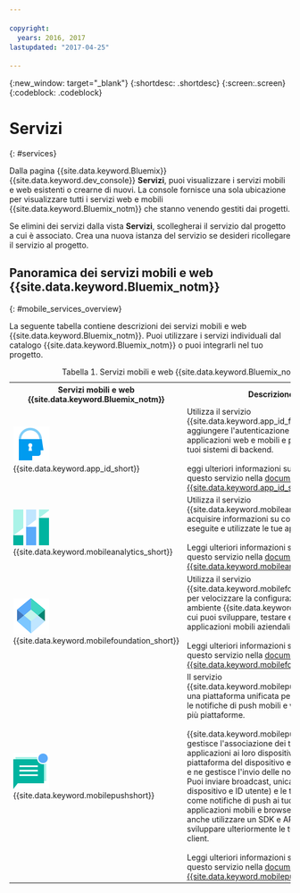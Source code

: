 ```yaml
---

copyright:
  years: 2016, 2017
lastupdated: "2017-04-25"

---
```

{:new_window: target="_blank"}
{:shortdesc: .shortdesc}
{:screen:.screen}
{:codeblock: .codeblock}

# Servizi
{: #services}

Dalla pagina {{site.data.keyword.Bluemix}} {{site.data.keyword.dev_console}} **Servizi**, puoi visualizzare i servizi mobili e web esistenti o crearne di nuovi. La console fornisce una sola ubicazione per visualizzare tutti i servizi web e mobili {{site.data.keyword.Bluemix_notm}} che stanno venendo gestiti dai progetti.  

Se elimini dei servizi dalla vista **Servizi**, scollegherai il servizio dal progetto a cui è associato. Crea una nuova istanza del servizio se desideri ricollegare il servizio al progetto.

## Panoramica dei servizi mobili e web {{site.data.keyword.Bluemix_notm}}
{: #mobile_services_overview}

La seguente tabella contiene descrizioni dei servizi mobili e web {{site.data.keyword.Bluemix_notm}}. Puoi utilizzare i servizi individuali dal catalogo {{site.data.keyword.Bluemix_notm}} o puoi integrarli nel tuo progetto.

<table summary="Questa tabella illustra i servizi web e mobili {{site.data.keyword.Bluemix_notm}} e fornisce i link alla documentazione del servizio">
<caption>Tabella 1. Servizi mobili e web {{site.data.keyword.Bluemix_notm}}</caption>
<th>Servizi mobili e web {{site.data.keyword.Bluemix_notm}}</th>
<th>Descrizione</th>
<tr>
<td> <img src="images/app_id_icon.png" alt="{{site.data.keyword.appid_short}} icon"><br/>{{site.data.keyword.app_id_short}}
</td>
<td valign="top">Utilizza il servizio {{site.data.keyword.app_id_full}} per aggiungere l'autenticazione alle tue applicazioni web e mobili e per proteggere i tuoi sistemi di backend.<br/><br/>
eggi ulteriori informazioni sull'utilizzo di questo servizio nella <a href="/docs/services/appid/index.html" alt="{{site.data.keyword.app_id_short}} documentation link">documentazione {{site.data.keyword.app_id_short}}</a>.
</td>
</tr>
<tr>
<td> <img src="images/mobile_analytics_icon.png" alt="{{site.data.keyword.mobileanalytics_short}} icon"><br/>{{site.data.keyword.mobileanalytics_short}}</td>
<td valign="top">Utilizza il servizio {{site.data.keyword.mobileanalytics_full}} per acquisire informazioni su come vengono eseguite e utilizzate le tue applicazioni mobili.<br/><br/>
Leggi ulteriori informazioni sull'utilizzo di questo servizio nella <a href="/docs/services/mobileanalytics/index.html" alt="{{site.data.keyword.mobileanalytics_short}} documentation link">documentazione {{site.data.keyword.mobileanalytics_short}}</a>.
</td>
</tr>
<tr>
<td><img src="images/MFPFoundation_icon.png" alt="{{site.data.keyword.mobilefoundation_short}} service icon"><br/> {{site.data.keyword.mobilefoundation_short}}</td>
<td valign="top">Utilizza il servizio {{site.data.keyword.mobilefoundation_long}} per velocizzare la configurazione di un ambiente {{site.data.keyword.mfp_full}} da cui puoi sviluppare, testare e operare applicazioni mobili aziendali.<br/><br/>
Leggi ulteriori informazioni sull'utilizzo di questo servizio nella <a href="/docs/services/mobilefoundation/index.html" alt="{{site.data.keyword.mobilefoundation_short}} documentation link">documentazione {{site.data.keyword.mobilefoundation_short}}</a>.</td>
</tr>
<tr>
<!--
<td><img src="images/mqa_icon.png" alt="{{site.data.keyword.mqa}} service icon"><br/>{{site.data.keyword.mqa}}</td>
<td valign="top">Use the {{site.data.keyword.mqafull}} service to discover and set up mobile quality services for your apps. You can view high-level quality metrics for your mobile apps to get a quick understanding of the issues for apps that you are working on. These metrics include information for crashes, bugs, user feedback, and user sentiment. By viewing this information for your apps, you can determine whether to investigate specific issues further.<br/><br/>
Read more about operating this service in the <a href="/docs/services/MobileQualityAssurance/index.html" alt="{{site.data.keyword.mqa}} documentation link">{{site.data.keyword.mqa}} documentation</a>.</td>
-->
</tr>
<tr>
<td><img src="images/push_icon.png" alt="{{site.data.keyword.mobilepushshort}} service icon"><br/>{{site.data.keyword.mobilepushshort}}</td>
<td valign="top">Il servizio {{site.data.keyword.mobilepushfull}} fornisce una piattaforma unificata per inviare e gestire le notifiche di push mobili e web destinate a più piattaforme.
<br/><br/>
{{site.data.keyword.mobilepushshort}} gestisce l'associazione dei tuoi utenti delle applicazioni ai loro dispositivi, alla loro piattaforma del dispositivo e ai browser web e ne gestisce l'invio delle notifiche di push. Puoi inviare broadcast, unicast (basati su ID dispositivo e ID utente) e le tag (o argomenti) come notifiche di push ai tuoi utenti delle applicazioni mobili e browser web. Puoi anche utilizzare un SDK e API REST per sviluppare ulteriormente le tue applicazioni client.
<br/><br/>
Leggi ulteriori informazioni sull'utilizzo di questo servizio nella <a href="/docs/services/mobilepush/index.html" alt="{{site.data.keyword.mobilepushshort}} documentation link">documentazione {{site.data.keyword.mobilepushshort}}</a>.</td>
</table>

